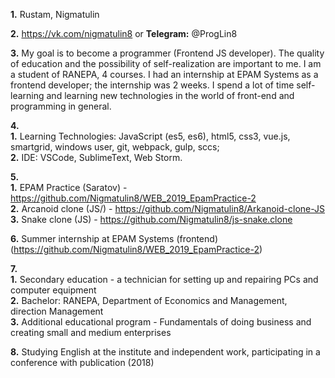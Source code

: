 **1.** Rustam, Nigmatulin   
     
**2.** https://vk.com/nigmatulin8 or **Telegram:** @ProgLin8   
    
**3.** My goal is to become a programmer (Frontend JS developer). The quality of education and the possibility of self-realization are important to me. I am a student of RANEPA, 4 courses. I had an internship at EPAM Systems as a frontend developer; the internship was 2 weeks. I spend a lot of time self-learning and learning new technologies in the world of front-end and programming in general.   
   
**4.**    
      **1.** Learning Technologies: JavaScript (es5, es6), html5, css3, vue.js, smartgrid, windows user, git, webpack, gulp, sccs;       
      **2.** IDE: VSCode, SublimeText, Web Storm.       
   
**5.**    
      **1.** EPAM Practice (Saratov) - https://github.com/Nigmatulin8/WEB_2019_EpamPractice-2      
      **2.** Arcanoid clone (JS/) - https://github.com/Nigmatulin8/Arkanoid-clone-JS      
      **3.** Snake clone (JS) - https://github.com/Nigmatulin8/js-snake.clone      
   
**6.** Summer internship at EPAM Systems (frontend) (https://github.com/Nigmatulin8/WEB_2019_EpamPractice-2) 
   
**7.**    
      **1.** Secondary education - a technician for setting up and repairing PCs and computer equipment      
      **2.** Bachelor: RANEPA, Department of Economics and Management, direction Management      
      **3.** Additional educational program - Fundamentals of doing business and creating small and medium enterprises     
          
**8.** Studying English at the institute and independent work, participating in a conference with publication (2018)    
